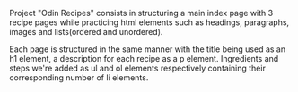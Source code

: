 Project "Odin Recipes" consists in structuring a main index page with 3 recipe pages while practicing html elements such as headings, paragraphs, images and lists(ordered and unordered).

Each page is structured in the same manner with the title being used as an h1 element, a description for each recipe as a p element. Ingredients and steps we're added as ul and ol elements respectively containing their corresponding number of li elements.
